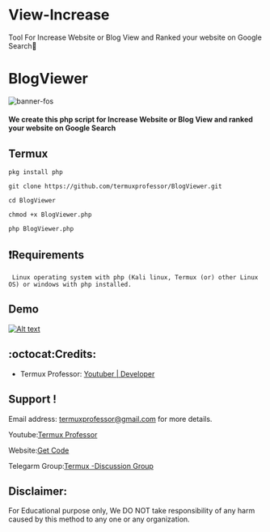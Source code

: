 # View-Increase
Tool For Increase Website or Blog View and Ranked your website on Google Search🤩
# BlogViewer
![banner-fos](https://1.bp.blogspot.com/-D7E6AaSLFUY/XyVEyOaYjMI/AAAAAAAAAN4/3i7lmjxjp_ghjnjs-fQcLG7z3GwmPWfWQCLcBGAsYHQ/s861/Screenshot_20200801_160126.jpg)
 #### We create this php script for Increase Website or Blog View and ranked your website on Google Search
 
 ## Termux 
    pkg install php
    
    git clone https://github.com/termuxprofessor/BlogViewer.git
    
    cd BlogViewer
    
    chmod +x BlogViewer.php
    
    php BlogViewer.php
    
## :heavy_exclamation_mark:Requirements
     Linux operating system with php (Kali linux, Termux (or) other Linux OS) or windows with php installed.
       
## Demo
 [![Alt text](https://1.bp.blogspot.com/-rdi8kcWM5bw/XyVHSyYx0KI/AAAAAAAAAOE/G5y9xvtgEhwmjJ6niVUWSQ4-VMmnMaORwCLcBGAsYHQ/s2048/Picture_20200719_155149686.jpg)](https://youtu.be/vVOadS6ercM)
  
 ## :octocat:Credits:
* Termux Professor: [Youtuber | Developer ](https://www.youtube.com/channel/UCtBILuQgvXHPfvOUdcmMS2Q)

 ## Support !
  Email address: termuxprofessor@gmail.com  for more details.

  Youtube:[Termux Professor](https://www.youtube.com/c/TermuxProfessorYT)

  Website:[Get Code](https://www.getredeemcode.com)

  Telegarm Group:[Termux -Discussion Group](https://t.me/termuxqueenyt)


## Disclaimer: 
 For Educational purpose only, We DO NOT take responsibility of any harm caused by this method to any one or any organization.
